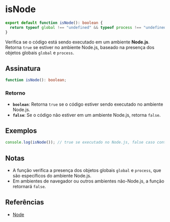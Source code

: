 # isNode

```typescript
export default function isNode(): boolean {
  return typeof global !== "undefined" && typeof process !== "undefined";
}
```

Verifica se o código está sendo executado em um ambiente **Node.js**. Retorna `true` se estiver no ambiente Node.js, baseado na presença dos objetos globais `global` e `process`.

## Assinatura

```typescript
function isNode(): boolean;
```

### Retorno

- **`boolean`**: Retorna `true` se o código estiver sendo executado no ambiente Node.js.
- **`false`**: Se o código não estiver em um ambiente Node.js, retorna `false`.

## Exemplos

```typescript
console.log(isNode()); // true se executado no Node.js, false caso contrário
```

## Notas

- A função verifica a presença dos objetos globais `global` e `process`, que são específicos do ambiente Node.js.
- Em ambientes de navegador ou outros ambientes não-Node.js, a função retornará `false`.

## Referências

- [Node](https://nodejs.org/)